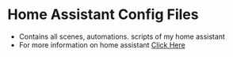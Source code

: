 # Home Assistant Config Files

- Contains all scenes, automations. scripts of my home assistant 
- For more information on home assistant [Click Here](https://www.home-assistant.io/)
